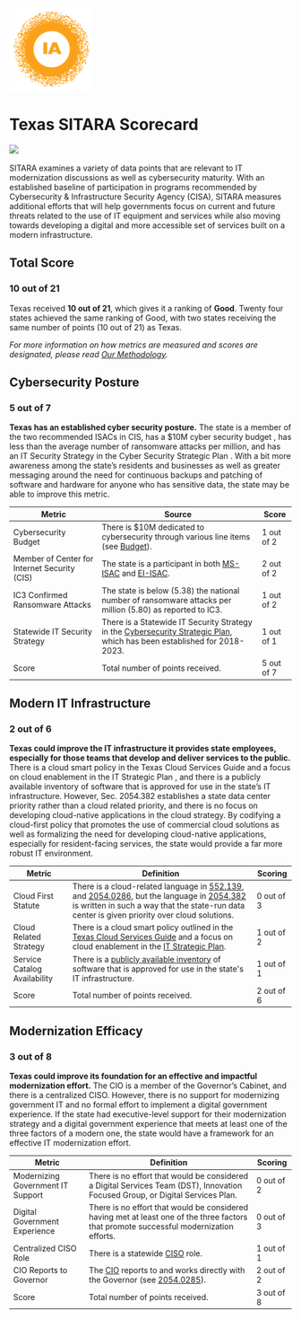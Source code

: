 ![image](https://github.com/internetassociation/SITARA/blob/main/Assets/IA_Mark.png)

# Texas SITARA Scorecard

<img src="https://upload.wikimedia.org/wikipedia/commons/thumb/f/f7/Flag_of_Texas.svg/640px-Flag_of_Texas.svg.png" width="100" />

SITARA examines a variety of data points that are relevant to IT modernization discussions as well as cybersecurity maturity. With an established baseline of participation in programs recommended by Cybersecurity & Infrastructure Security Agency (CISA), SITARA measures additional efforts that will help governments focus on current and future threats related to the use of IT equipment and services while also moving towards developing a digital and more accessible set of services built on a modern infrastructure.

## Total Score

### 10 out of 21

Texas received **10 out of 21**, which gives it a ranking of **Good**. Twenty four states achieved the same ranking of Good, with two states receiving the same number of points (10 out of 21) as Texas.

*For more information on how metrics are measured and scores are designated, please read [Our Methodology](https://github.com/internetassociation/SITARA/blob/main/Data/Individual-Data/Our-Methodology.md).*

## Cybersecurity Posture

### 5 out of 7

**Texas has an established cyber security posture.** The state is a member of the two recommended ISACs in CIS, has a $10M cyber security budget , has less than the average number of ransomware attacks per million, and has an IT Security Strategy in the Cyber Security Strategic Plan . With a bit more awareness among the state’s residents and businesses as well as greater messaging around the need for continuous backups and patching of software and hardware for anyone who has sensitive data, the state may be able to improve this metric.

Metric | Source | Score
--- | --- | ---
Cybersecurity Budget | There is $10M dedicated to cybersecurity through various line items (see [Budget](https://www.lbb.state.tx.us/Documents/GAA/General_Appropriations_Act_2020_2021.pdf)). | 1 out of 2
Member of Center for Internet Security (CIS) | The state is a participant in both [MS-ISAC](https://www.cisecurity.org/partners-state-government/) and [EI-ISAC](https://www.cisecurity.org/ei-isac/partners-ei-isac/). | 2 out of 2
IC3 Confirmed Ransomware Attacks | The state is below (5.38) the national number of ransomware attacks per million (5.80) as reported to IC3. | 1 out of 2
Statewide IT Security Strategy | There is a Statewide IT Security Strategy in the [Cybersecurity Strategic Plan](https://dir.texas.gov/View-About-DIR/Information-Security/Landing.aspx), which has been established for 2018-2023. | 1 out of 1
Score | Total number of points received. | 5 out of 7

## Modern IT Infrastructure

### 2 out of 6

**Texas could improve the IT infrastructure it provides state employees, especially for those teams that develop and deliver services to the public.** There is a cloud smart policy in the Texas Cloud Services Guide and a focus on cloud enablement in the IT Strategic Plan , and there is a publicly available inventory of software that is approved for use in the state’s IT infrastructure. However, Sec. 2054.382 establishes a state data center priority rather than a cloud related priority, and there is no focus on developing cloud-native applications in the cloud strategy. By codifying a cloud-first policy that promotes the use of commercial cloud solutions as well as formalizing the need for developing cloud-native applications, especially for resident-facing services, the state would provide a far more robust IT environment.

Metric | Definition | Scoring
--- | --- | ---
Cloud First Statute | There is a cloud-related language in [552.139](https://statutes.capitol.texas.gov/Docs/GV/htm/GV.552.htm), and [2054.0286](https://statutes.capitol.texas.gov/SOTWDocs/GV/htm/GV.2054.htm), but the language in [2054.382](https://statutes.capitol.texas.gov/SOTWDocs/GV/htm/GV.2054.htm) is written in such a way that the state-run data center is given priority over cloud solutions. | 0 out of 3
Cloud Related Strategy | There is a cloud smart policy outlined in the [Texas Cloud Services Guide](https://pubext.dir.texas.gov/portal/internal/resources/DocumentLibrary/Texas%20Cloud%20Services%20Guide.pdf) and a focus on cloud enablement in the [IT Strategic Plan](https://dir.texas.gov/View-Resources/Pages/Content.aspx?id=27). | 1 out of 2
Service Catalog Availability | There is a [publicly available inventory](https://dir.texas.gov/View-Contracts-And-Services/Pages/Content.aspx?id=45) of software that is approved for use in the state's IT infrastructure. | 1 out of 1
Score | Total number of points received. | 2 out of 6

## Modernization Efficacy

### 3 out of 8

**Texas could improve its foundation for an effective and impactful modernization effort.** The CIO is a member of the Governor’s Cabinet, and there is a centralized CISO. However, there is no support for modernizing government IT and no formal effort to implement a digital government experience. If the state had executive-level support for their modernization strategy and a digital government experience that meets at least one of the three factors of a modern one, the state would have a framework for an effective IT modernization effort.

Metric | Definition | Scoring
--- | --- | ---
Modernizing Government IT Support | There is no effort that would be considered a Digital Services Team (DST), Innovation Focused Group, or Digital Services Plan. | 0 out of 2
Digital Government Experience | There is no effort that would be considered having met at least one of the three factors that promote successful modernization efforts. | 0 out of 3
Centralized CISO Role  | There is a statewide [CISO](https://dir.texas.gov/View-About-DIR/Information-Security/Pages/Content.aspx?id=150) role. | 1 out of 1
CIO Reports to Governor | The [CIO](https://dir.texas.gov/View-About-DIR/Pages/Content.aspx?id=27#Hoffman) reports to and works directly with the Governor (see [2054.0285](https://statutes.capitol.texas.gov/Docs/GV/htm/GV.2054.htm#2054.0285)). | 2 out of 2
Score | Total number of points received. | 3 out of 8